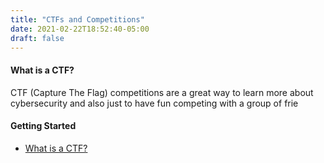 ```yaml
---
title: "CTFs and Competitions"
date: 2021-02-22T18:52:40-05:00
draft: false
---
```



#### What is a CTF?
CTF (Capture The Flag) competitions are a great way to learn more about cybersecurity and also just to have fun competing with a group of frie

#### Getting Started
+ [What is a CTF?](https://ctfd.io/whats-a-ctf/)


